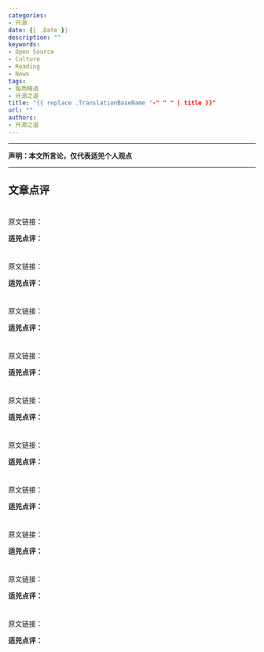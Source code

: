 ```yaml
---
categories:
- 开源
date: {{ .Date }}
description: ""
keywords:
- Open Source
- Culture
- Reading
- News
tags:
- 每周精选
- 开源之道
title: "{{ replace .TranslationBaseName "-" " " | title }}"
url: ""
authors:
- 开源之道
---
```

---
**声明：本文所言论，仅代表适兕个人观点**

---

## 文章点评

![]()

###

原文链接：[]()

**适兕点评：**

>

![]()

###

原文链接：[]()

**适兕点评：**

>

![]()

###

原文链接：[]()

**适兕点评：**

>

![]()

###

原文链接：[]()

**适兕点评：**

>

![]()

###

原文链接：[]()

**适兕点评：**

>

![]()

###

原文链接：[]()

**适兕点评：**

>

![]()

###

原文链接：[]()

**适兕点评：**

>

![]()

###

原文链接：[]()

**适兕点评：**

>

![]()

###

原文链接：[]()

**适兕点评：**

>

![]()

###

原文链接：[]()

**适兕点评：**

>
